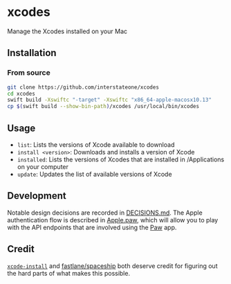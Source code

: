# xcodes

Manage the Xcodes installed on your Mac

## Installation

### From source

```sh
git clone https://github.com/interstateone/xcodes
cd xcodes
swift build -Xswiftc "-target" -Xswiftc "x86_64-apple-macosx10.13"
cp $(swift build --show-bin-path)/xcodes /usr/local/bin/xcodes
```

## Usage

- `list`: Lists the versions of Xcode available to download
- `install <version>`: Downloads and installs a version of Xcode
- `installed`: Lists the versions of Xcodes that are installed in /Applications on your computer
- `update`: Updates the list of available versions of Xcode

## Development

Notable design decisions are recorded in [DECISIONS.md](./DECISIONS.md). The Apple authentication flow is described in [Apple.paw](./Apple.paw), which will allow you to play with the API endpoints that are involved using the [Paw](https://paw.cloud) app.

## Credit

[`xcode-install`](https://github.com/xcpretty/xcode-install) and [fastlane/spaceship](https://github.com/fastlane/fastlane/tree/master/spaceship) both deserve credit for figuring out the hard parts of what makes this possible.
